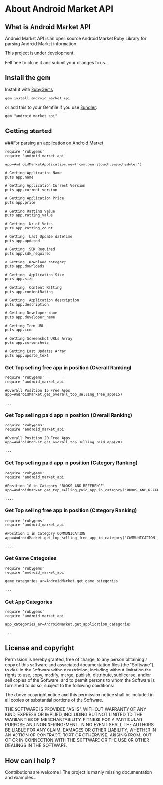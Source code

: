 # About Android Market API 

## What is Android Market API 

Android Market API  is an open source Android Market Ruby Library for parsing Android Market information. 

This project is under development.

Fell free to clone it and submit your changes to us.

## Install the gem ##

Install it with [RubyGems](https://rubygems.org/)

    gem install android_market_api

or add this to your Gemfile if you use [Bundler](http://gembundler.com/):

    gem "android_market_api"

## Getting started ##

###For parsing an application on Android Market


	require 'rubygems'
	require 'android_market_api'

	app=AndroidMarketApplication.new('com.bearstouch.smsscheduler')
	   
 	# Getting Application Name  
    puts app.name             

	# Getting Application Current Version
    puts app.current_version

	# Getting Application Price
    puts app.price             

    # Getting Ratting Value
    puts app.ratting_value

    # Getting  Nr of Votes
    puts app.ratting_count 

    # Getting  Last Update datetime
    puts app.updated   

    # Getting  SDK Required
    puts app.sdk_required

    # Getting  Download category 
    puts app.downloads

    # Getting  Application Size
    puts app.size

    # Getting  Content Ratting
    puts app.contentRating

    # Getting  Application description
    puts app.description

	# Getting Developer Name       
    puts app.developer_name

	# Getting Icon URL    
    puts app.icon

    # Getting Screenshot URLs Array
    puts app.screenshots

 	# Getting Last Updates Array
    puts app.update_text

### Get Top selling free app in position (Overall Ranking)
	
	require 'rubygems'
	require 'android_market_api'
	
	#Overall Position 15 Free Apps
	app=AndroidMarket.get_overall_top_selling_free_app(15)
	
	...

### Get Top selling paid app in position (Overall Ranking)
	
	require 'rubygems'
	require 'android_market_api'
	
	#Overall Position 20 Free Apps
	app=AndroidMarket.get_overall_top_selling_paid_app(20)
	
	...

### Get Top selling paid app in position (Category Ranking)

	require 'rubygems'
	require 'android_market_api'
	
	#Position 10 in Category 'BOOKS_AND_REFERENCE'
	app=AndroidMarket.get_top_selling_paid_app_in_category('BOOKS_AND_REFERENCE',10)
	
	....

### Get Top selling free app in position (Category Ranking)

	require 'rubygems'
	require 'android_market_api'

	#Position 1 in Category COMMUNICATION
	app=AndroidMarket.get_top_selling_free_app_in_category('COMMUNICATION',1)
	
	....
	
### Get Game Categories	
	
	require 'rubygems'
	require 'android_market_api'
	
	game_categories_ar=AndroidMarket.get_game_categories
	
	...

### Get App Categories	
	
	require 'rubygems'
	require 'android_market_api'

	app_categories_ar=AndroidMarket.get_application_categories
	
	...

## License and copyright ##

Permission is hereby granted, free of charge, to any person obtaining a copy
of this software and associated documentation files (the "Software"), to
deal in the Software without restriction, including without limitation the
rights to use, copy, modify, merge, publish, distribute, sublicense, and/or
sell copies of the Software, and to permit persons to whom the Software is
furnished to do so, subject to the following conditions:

The above copyright notice and this permission notice shall be included in
all copies or substantial portions of the Software.

THE SOFTWARE IS PROVIDED "AS IS", WITHOUT WARRANTY OF ANY KIND, EXPRESS OR
IMPLIED, INCLUDING BUT NOT LIMITED TO THE WARRANTIES OF MERCHANTABILITY,
FITNESS FOR A PARTICULAR PURPOSE AND NONINFRINGEMENT. IN NO EVENT SHALL
THE AUTHORS BE LIABLE FOR ANY CLAIM, DAMAGES OR OTHER LIABILITY, WHETHER
IN AN ACTION OF CONTRACT, TORT OR OTHERWISE, ARISING FROM, OUT OF OR IN
CONNECTION WITH THE SOFTWARE OR THE USE OR OTHER DEALINGS IN THE SOFTWARE.

## How can i help ?

Contributions are welcome ! The project is mainly missing documentation and examples...



